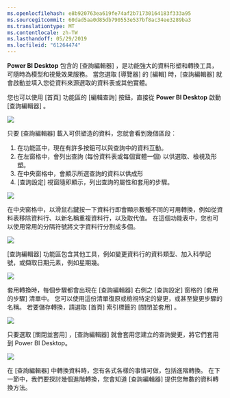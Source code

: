 ```yaml
---
ms.openlocfilehash: e8b920763ea619fe74af2b71730164183f333a95
ms.sourcegitcommit: 60dad5aa0d85db790553e537bf8ac34ee3289ba3
ms.translationtype: MT
ms.contentlocale: zh-TW
ms.lasthandoff: 05/29/2019
ms.locfileid: "61264474"
---
```

**Power BI Desktop** 包含的 [查詢編輯器]  ，是功能強大的資料形塑和轉換工具，可隨時為模型和視覺效果服務。 當您選取 [導覽器] 的 [編輯] 時，[查詢編輯器] 就會啟動並填入您從資料來源選取的資料表或其他實體。

您也可以使用 [首頁]  功能區的 [編輯查詢]  按鈕，直接從 **Power BI Desktop** 啟動 [查詢編輯器]  。

![](media/1-3-clean-and-transform-data-with-query-editor/1-3_1.png)

只要 [查詢編輯器] 載入可供塑造的資料，您就會看到幾個區段︰

1. 在功能區中，現在有許多按鈕可以與查詢中的資料互動。
2. 在左窗格中，會列出查詢 (每份資料表或每個實體一個) 以供選取、檢視及形塑。
3. 在中央窗格中，會顯示所選查詢的資料以供成形
4. [查詢設定] 視窗隨即顯示，列出查詢的屬性和套用的步驟。

![](media/1-3-clean-and-transform-data-with-query-editor/1-3_2.png)

在中央窗格中，以滑鼠右鍵按一下資料行即會顯示數種不同的可用轉換，例如從資料表移除資料行、以新名稱重複資料行，以及取代值。 在這個功能表中，您也可以使用常用的分隔符號將文字資料行分割成多個。

![](media/1-3-clean-and-transform-data-with-query-editor/1-3_3.png)

[查詢編輯器]  功能區包含其他工具，例如變更資料行的資料類型、加入科學記號，或擷取日期元素，例如星期幾。

![](media/1-3-clean-and-transform-data-with-query-editor/1-3_4.png)

套用轉換時，每個步驟都會出現在 [查詢編輯器]  右側之 [查詢設定]  窗格的 [套用的步驟]  清單中。 您可以使用這份清單復原或檢視特定的變更，或甚至變更步驟的名稱。 若要儲存轉換，請選取 [首頁]  索引標籤的 [關閉並套用]  。

![](media/1-3-clean-and-transform-data-with-query-editor/1-3_5.png)

只要選取 [關閉並套用]  ，[查詢編輯器] 就會套用您建立的查詢變更，將它們套用到 Power BI Desktop。

![](media/1-3-clean-and-transform-data-with-query-editor/1-3_6.png)

在 [查詢編輯器]  中轉換資料時，您有各式各樣的事情可做，包括進階轉換。 在下一節中，我們要探討幾個進階轉換，您會知道 [查詢編輯器]  提供您無數的資料轉換方法。

